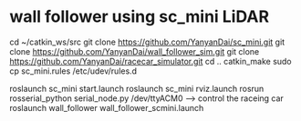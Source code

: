 # wall follower using sc_mini LiDAR
cd ~/catkin_ws/src
git clone https://github.com/YanyanDai/sc_mini.git
git clone https://github.com/YanyanDai/wall_follower_sim.git 
git clone https://github.com/YanyanDai/racecar_simulator.git
cd ..
catkin_make
sudo cp sc_mini.rules /etc/udev/rules.d



roslaunch sc_mini start.launch
roslaunch sc_mini rviz.launch
rosrun rosserial_python serial_node.py /dev/ttyACM0   --> control the raceing car
roslaunch wall_follower wall_follower_scmini.launch
